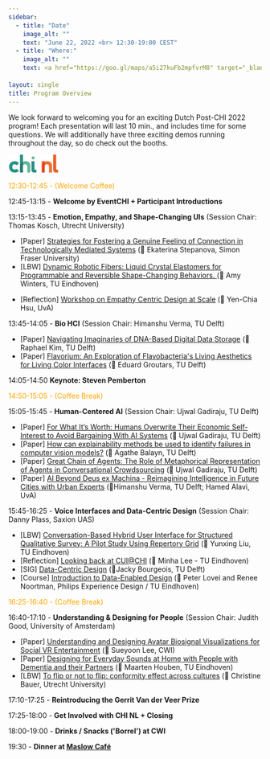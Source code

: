 ```yaml
---
sidebar:
  - title: "Date"
    image_alt: ""
    text: "June 22, 2022 <br> 12:30-19:00 CEST"
  - title: "Where:"
    image_alt: ""
    text: <a href="https://goo.gl/maps/a5i27kuFb2mpfvrM8" target="_blank">CWI (Congress Centre)<br/> Science Park 123 <br/> 1098 XG, Amsterdam </a>

layout: single
title: Program Overview
---
```


We look forward to welcoming you for an exciting Dutch Post-CHI 2022 program! Each presentation will last 10 min., and includes time for some questions. We will additionally have three exciting demos running throughout the day, so do check out the booths.

<a href="https://www.chinederland.nl/"><img src="./assets/imgs/chi_nl_logo2.png" width="100"></a>

<span style="color:orange">12:30-12:45 - (Welcome Coffee) </span>

12:45-13:15 - **Welcome by EventCHI + Participant Introductions**

13:15-13:45 - **Emotion, Empathy, and Shape-Changing UIs** (Session Chair: Thomas Kosch, Utrecht University)

* [Paper] <a href="https://dl.acm.org/doi/abs/10.1145/3491102.3517580" target="\_blank">Strategies for Fostering a Genuine Feeling of Connection in Technologically Mediated Systems</a> (🎤 Ekaterina Stepanova, Simon Fraser University)
* [LBW] <a href="https://dl.acm.org/doi/10.1145/3491101.3519769" target="\_blank">Dynamic Robotic Fibers: Liquid Crystal Elastomers for Programmable and Reversible Shape-Changing Behaviors. </a> (🎤 Amy Winters, TU Eindhoven)
<!-- * [LBW] <a href="https://dl.acm.org/doi/10.1145/3491101.3519764" target="\_blank">Exploring Emotion Responses toward Pedestrian Crossing Actions for Designing In-vehicle Empathic Interfaces</a> (🎤 Shruti Rao, CWI) -->
* [Reflection] <a href="https://dl.acm.org/doi/fullHtml/10.1145/3491101.3503744" target="\_blank">Workshop on Empathy Centric Design at Scale</a> (🎤 Yen-Chia Hsu, UvA)

13:45-14:05 - **Bio HCI** (Session Chair: Himanshu Verma, TU Delft)

* [Paper] <a href="https://dl.acm.org/doi/10.1145/3491102.3501911" target="\_blank">Navigating Imaginaries of DNA-Based Digital Data Storage</a> (🎤 Raphael Kim, TU Delft)
* [Paper] <a href="https://dl.acm.org/doi/10.1145/3491102.3517713" target="\_blank">Flavorium: An Exploration of Flavobacteria's Living Aesthetics for Living Color Interfaces</a> (🎤 Eduard Groutars, TU Delft)


14:05-14:50 **Keynote: Steven Pemberton**

<span style="color:orange">14:50-15:05 - (Coffee Break) </span>

15:05-15:45 - **Human-Centered AI** (Session Chair: Ujwal Gadiraju, TU Delft)

* [Paper] <a href="https://dl.acm.org/doi/10.1145/3491102.3517734" target="\_blank">For What It’s Worth: Humans Overwrite Their Economic Self-Interest to Avoid Bargaining With AI Systems</a> (🎤 Ujwal Gadiraju, TU Delft)
* [Paper] <a href="https://dl.acm.org/doi/10.1145/3491102.3517474" target="\_blank">How can explainability methods be used to identify failures in computer vision models?</a> (🎤 Agathe Balayn, TU Delft)
* [Paper] <a href="https://dl.acm.org/doi/abs/10.1145/3491102.3517653" target="\_blank">Great Chain of Agents: The Role of Metaphorical Representation of Agents in Conversational Crowdsourcing</a> (🎤 Ujwal Gadiraju, TU Delft)
* [Paper] <a href="https://dl.acm.org/doi/abs/10.1145/3491102.3517502" target="\_blank">AI Beyond Deus ex Machina - Reimagining Intelligence in Future Cities with Urban Experts</a> (🎤Himanshu Verma, TU Delft; Hamed Alavi, UvA)

15:45-16:25 - **Voice Interfaces and Data-Centric Design** (Session Chair: Danny Plass, Saxion UAS)

* [LBW] <a href="https://dl.acm.org/doi/abs/10.1145/3491101.3519690" target="\_blank">Conversation-Based Hybrid User Interface for Structured Qualitative Survey: A Pilot Study Using Repertory Grid</a> (🎤 Yunxing Liu, TU Eindhoven)
* [Reflection] <a href="https://www.conversationaluserinterfaces.org/workshops/CHI2022/" target="\_blank">Looking back at CUI@CHI</a> (🎤 Minha Lee - TU Eindhoven)
* [SIG] <a href="https://dl.acm.org/doi/abs/10.1145/3491101.3516403" target="\_blank">Data-Centric Design</a>  (🎤Jacky Bourgeois, TU Delft)
* [Course] <a href="https://chi22.data-enabled.com/" target="\_blank">Introduction to Data-Enabled Design</a> (🎤 Peter Lovei and Renee Noortman, Philips Experience Design / TU Eindhoven)

<span style="color:orange">16:25-16:40 - (Coffee Break) </span>

16:40-17:10 - **Understanding & Designing for People** (Session Chair: Judith Good, University of Amsterdam)

* [Paper] <a href="https://dl.acm.org/doi/10.1145/3491102.3517451" target="\_blank">Understanding and Designing Avatar Biosignal Visualizations for Social VR Entertainment</a> (🎤 Sueyoon Lee, CWI)
* [Paper] <a href="https://dl.acm.org/doi/10.1145/3491102.3501993" target="\_blank">Designing for Everyday Sounds at Home with People with Dementia and their Partners</a> (🎤 Maarten Houben, TU Eindhoven)
* [LBW] <a href="https://dl.acm.org/doi/10.1145/3491101.3519662" target="\_blank">To flip or not to flip: conformity effect across cultures</a> (🎤 Christine Bauer, Utrecht University)

17:10-17:25 - **Reintroducing the Gerrit Van der Veer Prize**

17:25-18:00 - **Get Involved with CHI NL + Closing**

18:00-19:00 - **Drinks / Snacks ('Borrel') at CWI**

19:30 - **Dinner at <a href="https://www.maslowcafe.nl/" target="\_blank">Maslow Café</a>**





<!-- BACKUP ============================================== -->

<!--
12:45-13:15 - **Welcome by EventCHI + Participant Introductions**

13:15-14:00 - **Understanding & Designing for People** (Session Chair: TBA)

* [Paper] Understanding and Designing Avatar Biosignal Visualizations for Social VR Entertainment (🎤 Sueyoon Lee, CWI)
* [Paper] Designing for Everyday Sounds at Home with People with Dementia and their Partners (🎤 Maarten Houben, TU Eindhoven)
* [LBW] To flip or not to flip: conformity effect across cultures (🎤 Christine Bauer, Utrecht University)


14:00-14:45 **Keynote: Steven Pemberton**

<span style="color:orange">14:45-15:00 - (Coffee Break) </span>

15:00-15:45 - **Human-Centered AI** (Session Chair: TBA)

* [Paper] For What It’s Worth: Humans Overwrite Their Economic Self-Interest to Avoid Bargaining With AI Systems (🎤 Ujwal Gadiraju, TU Delft)
* [Paper] How can explainability methods be used to identify failures in computer vision models? (🎤 Agathe Balayn, TU Delft)
* [Paper] Great Chain of Agents: The Role of Metaphorical Representation of Agents in Conversational Crowdsourcing (🎤 Ujwal Gadiraju, TU Delft)

15:45-16:15 - **Snippets of CHI 2022** (Session Chair: TBA)

* [Reflection] Reflections from CUI@CHI (🎤 Minha Lee - TU Eindhoven)

* [Course] Introduction to Data-Enabled Design (🎤 Peter Lovei and Jacky Bourgeois, Philips Experience Design / TU Eindhoven)

<span style="color:orange">16:15-16:30 - (Coffee Break) </span>

16:30-17:00 - **Emotions and Empathy** (Session Chair: TBA)

* [Paper] Strategies for Fostering a Genuine Feeling of Connection in Technologically Mediated Systems (🎤 Ekaterina Stepanova, Simon Fraser University)
* [LBW] Exploring Emotion Responses toward Pedestrian Crossing Actions for Designing In-vehicle Empathic Interfaces (🎤 Shruti Rao, CWI)

17:00-17:30 - **Reintroducing the Gerrit Van der Veer Prize**

17:30-18:00 - **Get Involved with CHI NL + Closing**

18:00+ - **Drinks / Snacks at Cafe Maslow or Polder** -->

